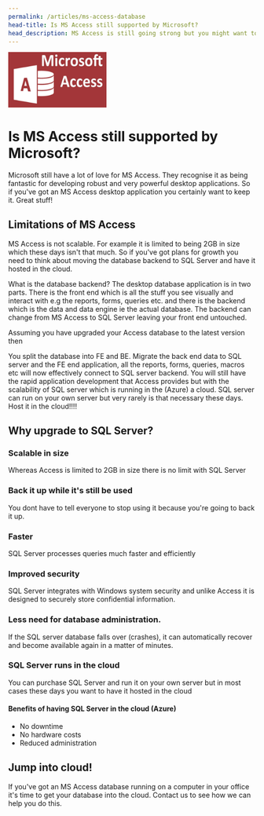 ```yaml
---
permalink: /articles/ms-access-database
head-title: Is MS Access still supported by Microsoft?
head_description: MS Access is still going strong but you might want to upgrade to SQL Server ...
---
```


<!-- ![MS Access Databse](/assets/images/ms-access.jpg) -->
<img src="/assets/images/ms-access.jpg" style="width:200px;" />

# Is MS Access still supported by Microsoft?

Microsoft still have a lot of love for MS Access. They recognise it as being fantastic for developing robust and very powerful desktop applications. So if you've got an MS Access desktop application you certainly want to keep it. Great stuff!

## Limitations of MS Access
MS Access is not scalable. For example it is limited to being 2GB in size which these days isn't that much. So if you've got plans for growth you need to think 
about moving the database backend to SQL Server and have it hosted in the cloud.

What is the database backend?
The desktop database application is in two parts. There is the front end which is all the stuff you see visually and interact with e.g the reports, forms, queries etc. and there is the backend which is the data and data engine ie the actual database. The backend can change from MS Access to SQL Server leaving your front end untouched. 

Assuming you have upgraded your Access database to the latest version then 


You split the database into FE and BE. Migrate the back end data to SQL server and the FE end application, all the reports, forms, queries, macros etc will now effectively connect to SQL server backend. You will still have the rapid application development that Access provides but with the scalability of SQL server which is running in the (Azure) a cloud. SQL server can run on your own server but very rarely is that necessary these days. Host it in the cloud!!!!


## Why upgrade to SQL Server?

### Scalable in size
Whereas Access is limited to 2GB in size there is no limit with SQL Server

### Back it up while it's still be used
You dont have to tell everyone to stop using it because you're going to back it up.

### Faster
SQL Server processes queries much faster and efficiently

### Improved security
SQL Server integrates with Windows system security and unlike Access it is designed to securely store confidential information. 

### Less need for database administration.
If the SQL server database falls over (crashes), it can automatically recover and become available again in a matter of minutes.  

### SQL Server runs in the cloud 
You can purchase SQL Server and run it on your own server but in most cases these days you want to have it hosted in the cloud

#### Benefits of having SQL Server in the cloud (Azure)
- No downtime
- No hardware costs
- Reduced administration

## Jump into cloud!
If you've got an MS Access database running on a computer in your office it's time to get your database into the cloud. Contact us to see how we can help you do this.
